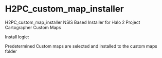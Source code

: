 # H2PC_custom_map_installer

H2PC_custom_map_installer
NSIS Based Installer for Halo 2 Project Cartographer Custom Maps

Install logic:

Predetermined Custom maps are selected and installed to the custom maps folder
